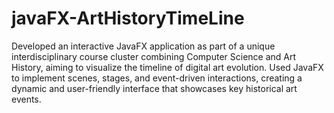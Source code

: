 # javaFX-ArtHistoryTimeLine
Developed an interactive JavaFX application as part of a unique interdisciplinary course cluster combining Computer Science and Art History, aiming to visualize the timeline of digital art evolution. Used JavaFX to implement scenes, stages, and event-driven interactions, creating a dynamic and user-friendly interface that showcases key historical art events.
